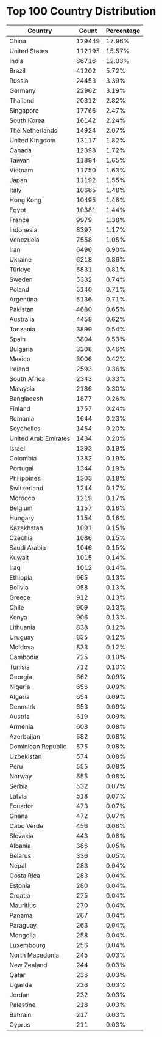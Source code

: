 # Top 100 Country Distribution
| Country | Count | Percentage |
|----|----|----|
| China | 129449 | 17.96% |
| United States | 112195 | 15.57% |
| India | 86716 | 12.03% |
| Brazil | 41202 | 5.72% |
| Russia | 24453 | 3.39% |
| Germany | 22962 | 3.19% |
| Thailand | 20312 | 2.82% |
| Singapore | 17766 | 2.47% |
| South Korea | 16142 | 2.24% |
| The Netherlands | 14924 | 2.07% |
| United Kingdom | 13117 | 1.82% |
| Canada | 12398 | 1.72% |
| Taiwan | 11894 | 1.65% |
| Vietnam | 11750 | 1.63% |
| Japan | 11192 | 1.55% |
| Italy | 10665 | 1.48% |
| Hong Kong | 10495 | 1.46% |
| Egypt | 10381 | 1.44% |
| France | 9979 | 1.38% |
| Indonesia | 8397 | 1.17% |
| Venezuela | 7558 | 1.05% |
| Iran | 6496 | 0.90% |
| Ukraine | 6218 | 0.86% |
| Türkiye | 5831 | 0.81% |
| Sweden | 5332 | 0.74% |
| Poland | 5140 | 0.71% |
| Argentina | 5136 | 0.71% |
| Pakistan | 4680 | 0.65% |
| Australia | 4458 | 0.62% |
| Tanzania | 3899 | 0.54% |
| Spain | 3804 | 0.53% |
| Bulgaria | 3308 | 0.46% |
| Mexico | 3006 | 0.42% |
| Ireland | 2593 | 0.36% |
| South Africa | 2343 | 0.33% |
| Malaysia | 2186 | 0.30% |
| Bangladesh | 1877 | 0.26% |
| Finland | 1757 | 0.24% |
| Romania | 1644 | 0.23% |
| Seychelles | 1454 | 0.20% |
| United Arab Emirates | 1434 | 0.20% |
| Israel | 1393 | 0.19% |
| Colombia | 1382 | 0.19% |
| Portugal | 1344 | 0.19% |
| Philippines | 1303 | 0.18% |
| Switzerland | 1244 | 0.17% |
| Morocco | 1219 | 0.17% |
| Belgium | 1157 | 0.16% |
| Hungary | 1154 | 0.16% |
| Kazakhstan | 1091 | 0.15% |
| Czechia | 1086 | 0.15% |
| Saudi Arabia | 1046 | 0.15% |
| Kuwait | 1015 | 0.14% |
| Iraq | 1012 | 0.14% |
| Ethiopia | 965 | 0.13% |
| Bolivia | 958 | 0.13% |
| Greece | 912 | 0.13% |
| Chile | 909 | 0.13% |
| Kenya | 906 | 0.13% |
| Lithuania | 838 | 0.12% |
| Uruguay | 835 | 0.12% |
| Moldova | 833 | 0.12% |
| Cambodia | 725 | 0.10% |
| Tunisia | 712 | 0.10% |
| Georgia | 662 | 0.09% |
| Nigeria | 656 | 0.09% |
| Algeria | 654 | 0.09% |
| Denmark | 653 | 0.09% |
| Austria | 619 | 0.09% |
| Armenia | 608 | 0.08% |
| Azerbaijan | 582 | 0.08% |
| Dominican Republic | 575 | 0.08% |
| Uzbekistan | 574 | 0.08% |
| Peru | 555 | 0.08% |
| Norway | 555 | 0.08% |
| Serbia | 532 | 0.07% |
| Latvia | 518 | 0.07% |
| Ecuador | 473 | 0.07% |
| Ghana | 472 | 0.07% |
| Cabo Verde | 456 | 0.06% |
| Slovakia | 443 | 0.06% |
| Albania | 386 | 0.05% |
| Belarus | 336 | 0.05% |
| Nepal | 283 | 0.04% |
| Costa Rica | 283 | 0.04% |
| Estonia | 280 | 0.04% |
| Croatia | 275 | 0.04% |
| Mauritius | 270 | 0.04% |
| Panama | 267 | 0.04% |
| Paraguay | 263 | 0.04% |
| Mongolia | 258 | 0.04% |
| Luxembourg | 256 | 0.04% |
| North Macedonia | 245 | 0.03% |
| New Zealand | 244 | 0.03% |
| Qatar | 236 | 0.03% |
| Uganda | 236 | 0.03% |
| Jordan | 232 | 0.03% |
| Palestine | 218 | 0.03% |
| Bahrain | 217 | 0.03% |
| Cyprus | 211 | 0.03% |
